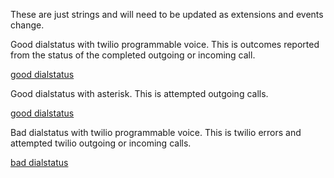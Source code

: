 These are just strings and will need to be updated as extensions and events change.


Good dialstatus with twilio programmable voice. This is outcomes reported from the status of the completed outgoing or incoming call.

[good dialstatus](https://futel.github.io/usage/?r=-2m&e=incoming-dialstatus-busy-cesar-chavez%7Cincoming-dialstatus-busy-ghost-mountain%7Cincoming-dialstatus-busy-groundscore-one%7Cincoming-dialstatus-busy-r2d2%7Cincoming-dialstatus-completed-cesar-chavez%7Cincoming-dialstatus-completed-ghost-mountain%7Cincoming-dialstatus-completed-groundscore-one%7Cincoming-dialstatus-completed-r2d2%7Cincoming-dialstatus-no-answer-cesar-chavez%7Cincoming-dialstatus-no-answer-demo-one%7Cincoming-dialstatus-no-answer-ghost-mountain%7Cincoming-dialstatus-no-answer-groundscore-one%7Cincoming-dialstatus-no-answer-landline%7Cincoming-dialstatus-no-answer-r2d2%7Cincoming-dialstatus-no-answer-sjac%7Cincoming-dialstatus-no-answer-souwester%7Coutgoing-dialstatus-busy%7Coutgoing-dialstatus-completed%7Coutgoing-dialstatus-no-answer&t=good+dialstatus&a=weekly&p=680%7C640%7Calleytwentyseventh%7Cbottles-and-cans-one%7Cbottles-and-cans-two%7Cbrazee%7C415%7C410%7Ccesar-chavez-one%7Ccesar-chavez-two%7Cclinton%7Cdome-basement%7Cdome-booth%7Cdome-office%7C695%7Cfortysecond%7Cghost-mountain%7Cgroundscore-one%7Cgroundscore-two%7Cvoipms%7Ctwilio-termination%7Cfutel.pstn.twilio.com%7Clandline%7C445%7C668%7Cr2d2%7C615%7C405%7Csjac%7C620%7Csystem%7C655%7Ctwilio%7C625%7C630)

Good dialstatus with asterisk. This is attempted outgoing calls.

[good dialstatus](https://futel.github.io/usage/?r=-2m&e=internaldial&t=good+dialstatus&a=weekly&p=680%7C640%7Calleytwentyseventh%7Cbottles-and-cans-one%7Cbottles-and-cans-two%7Cbrazee%7C415%7C410%7Ccesar-chavez-one%7Ccesar-chavez-two%7Cclinton%7Cdome-basement%7Cdome-booth%7Cdome-office%7C695%7Cfortysecond%7Cghost-mountain%7Cgroundscore-one%7Cgroundscore-two%7Cvoipms%7Ctwilio-termination%7Cfutel.pstn.twilio.com%7Clandline%7C445%7C668%7Cr2d2%7C615%7C405%7Csjac%7C620%7Csystem%7C655%7Ctwilio%7C625%7C630)

Bad dialstatus with twilio programmable voice. This is twilio errors and attempted twilio outgoing or incoming calls.

[bad dialstatus](https://futel.github.io/usage/?p=680%7C640%7Calleytwentyseventh%7Cbottles-and-cans-one%7Cbottles-and-cans-two%7Cbrazee%7C415%7C410%7Ccesar-chavez-one%7Ccesar-chavez-two%7Cclinton%7Cdome-basement%7Cdome-booth%7Cdome-office%7C695%7Cfortysecond%7Cghost-mountain%7Cgroundscore-one%7Cgroundscore-two%7Cvoipms%7Ctwilio-termination%7Cfutel.pstn.twilio.com%7C445%7C668%7Cr2d2%7C615%7C405%7Csjac%7C620%7Csystem%7C655%7Ctwilio%7C625%7C630&r=-2w&e=error-11200%7Cerror-13224%7Cerror-13227%7Cerror-32009%7Cerror-32011%7Cerror-32014%7Cerror-32022%7Cerror-32202%7Cincoming-dialstatus-failed-ghost-mountain%7Cincoming-dialstatus-failed-groundscore-one%7Cincoming-dialstatus-failed-r2d2%7Cincoming-dialstatus-failed-sjac%7Coutgoing-dialstatus-failed%7Coutgoing-dialstatus-failed-bottles-and-cans-one%7Coutgoing-dialstatus-failed-demo%7Coutgoing-dialstatus-failed-dome-office%7Coutgoing-dialstatus-failed-groundscore-one%7Coutgoing-dialstatus-failed-groundscore-two%7Coutgoing-dialstatus-failed-hot-leet%7Coutgoing-dialstatus-failed-r2d2%7Coutgoing-dialstatus-failed-sjac%7Coutgoing-dialstatus-failed-test%7Ctwilio-error-11200%7Ctwilio-error-13224%7Ctwilio-error-32009%7Ctwilio-error-32011%7Ctwilio-error-32014%7Ctwilio-error-32017%7Ctwilio-error-32022%7Ctwilio-error-32102%7Ctwilio-error-32202%7Ctwilio-error-32207&t=bad+dialstatus#)
